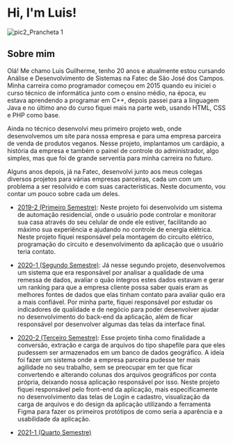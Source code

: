 # Hi, I'm Luis!

![pic2_Prancheta 1](https://user-images.githubusercontent.com/56441318/138004604-fc966e08-527f-4b82-a753-6dab285543cf.png)


## Sobre mim
Olá! Me chamo Luis Guilherme, tenho 20 anos e atualmente estou cursando Análise e Desenvolvimento de Sistemas na Fatec de São José dos Campos. Minha carreira como programador começou em 2015 quando eu iniciei o curso técnico de informática junto com o ensino médio, na época, eu estava aprendendo a programar em C++, depois passei para a linguagem Java e no último ano do curso fiquei mais na parte web, usando HTML, CSS e PHP como base.

Ainda no técnico desenvolvi meu primeiro projeto web, onde desenvolvemos um site para nossa empresa e para uma empresa parceira de venda de produtos veganos. Nesse projeto, implantamos um cardápio, a história da empresa e também o painel de controle do administrador, algo simples, mas que foi de grande serventia para minha carreira no futuro.

Alguns anos depois, já na Fatec, desenvolvi junto aos meus colegas diversos projetos para várias empresas parceiras, cada um com um problema a ser resolvido e com suas características. Neste documento, vou contar um pouco sobre cada um deles.

- [2019-2 (Primeiro Semestre)](https://github.com/LuisGuilhermeSousa/Trabalho-de-Graduacao/blob/main/Projeto-Integrador-1-Semestre.md):
Neste projeto foi desenvolvido um sistema de automação residencial, onde o usuário pode controlar e monitorar sua casa através do seu celular de onde ele estiver, facilitando ao máximo sua experiência e ajudando no controle de energia elétrica. Neste projeto fiquei responsável pela montagem do circuito elétrico, programação do circuito e desenvolvimento da aplicação que o usuário teria contato.

- [2020-1 (Segundo Semestre)](https://github.com/LuisGuilhermeSousa/Trabalho-de-Graduacao/blob/main/Projeto-Integrador-2-Semestre.md): 
  Já nesse segundo projeto, desenvolvemos um sistema que era responsável por analisar a qualidade de uma remessa de dados, avaliar o quão íntegros estes dados estavam e gerar um ranking para que a empresa cliente possa saber quais eram as melhores fontes de dados que elas tinham contato para avaliar quão era a mais confiável. Por minha parte, fiquei responsável por estudar os indicadores de qualidade e de negócio para poder desenvolver ajudar no desenvolvimento do back-end da aplicação, além de ficar responsável por desenvolver algumas das telas da interface final.

- [2020-2 (Terceiro Semestre)](https://github.com/LuisGuilhermeSousa/Trabalho-de-Graduacao/blob/main/Projeto-Integrador-3-Semestre.md):
  Esse projeto tinha como finalidade a conversão, extração e carga de arquivos do tipo shapefile para que eles pudessem ser armazenados em um banco de dados geográfico. A ideia foi fazer um sistema onde a empresa parceira pudesse ter mais agilidade no seu trabalho, sem se preocupar em ter que ficar convertendo e alterando colunas dos arquivos geográficos por conta própria, deixando nossa aplicação responsável por isso. Neste projeto fiquei responsável pelo front-end da aplicação, mais especificamente no desenvolvimento das telas de Login e cadastro, visualização da carga de arquivos e do design da aplicação utilizando a ferramenta Figma para fazer os primeiros protótipos de como seria a aparência e a usabilidade da aplicação.
  

- [2021-1 (Quarto Semestre)](https://github.com/LuisGuilhermeSousa/Trabalho-de-Graduacao/blob/main/Projeto-Integrador-4-Semestre.md)
